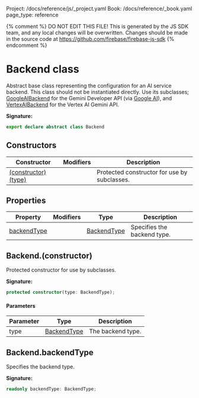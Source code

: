 Project: /docs/reference/js/_project.yaml
Book: /docs/reference/_book.yaml
page_type: reference

{% comment %}
DO NOT EDIT THIS FILE!
This is generated by the JS SDK team, and any local changes will be
overwritten. Changes should be made in the source code at
https://github.com/firebase/firebase-js-sdk
{% endcomment %}

# Backend class
Abstract base class representing the configuration for an AI service backend. This class should not be instantiated directly. Use its subclasses; [GoogleAIBackend](./ai.googleaibackend.md#googleaibackend_class) for the Gemini Developer API (via [Google AI](https://ai.google/)<!-- -->), and [VertexAIBackend](./ai.vertexaibackend.md#vertexaibackend_class) for the Vertex AI Gemini API.

<b>Signature:</b>

```typescript
export declare abstract class Backend 
```

## Constructors

|  Constructor | Modifiers | Description |
|  --- | --- | --- |
|  [(constructor)(type)](./ai.backend.md#backendconstructor) |  | Protected constructor for use by subclasses. |

## Properties

|  Property | Modifiers | Type | Description |
|  --- | --- | --- | --- |
|  [backendType](./ai.backend.md#backendbackendtype) |  | [BackendType](./ai.md#backendtype) | Specifies the backend type. |

## Backend.(constructor)

Protected constructor for use by subclasses.

<b>Signature:</b>

```typescript
protected constructor(type: BackendType);
```

#### Parameters

|  Parameter | Type | Description |
|  --- | --- | --- |
|  type | [BackendType](./ai.md#backendtype) | The backend type. |

## Backend.backendType

Specifies the backend type.

<b>Signature:</b>

```typescript
readonly backendType: BackendType;
```
